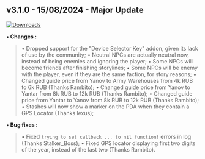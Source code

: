 ## **v3.1.0 - 15/08/2024 - Major Update**

[![Downloads](https://img.shields.io/github/downloads/nltp-ashes/Western-Goods/v3.1.0/total?label=Downloads)]()

**• Changes :**
> • Dropped support for the "Device Selector Key" addon, given its lack of use by the community;
> • Neutral NPCs are actually neutral now, instead of being enemies and ignoring the player;
> • Some NPCs will become friends after finishing storylines;
> • Some NPCs will be enemy with the player, even if they are the same faction, for story reasons;
> • Changed guide price from Yanov to Army Warehouses from 4k RUB to 6k RUB (Thanks Rambito);
> • Changed guide price from Yanov to Yantar from 8k RUB to 12k RUB (Thanks Rambito);
> • Changed guide price from Yantar to Yanov from 8k RUB to 12k RUB (Thanks Rambito);
> • Stashes will now show a marker on the PDA when they contain a GPS Locator (Thanks lexus);

**• Bug fixes :**
> • Fixed `trying to set callback ... to nil function!` errors in log (Thanks Stalker_Boss);
> • Fixed GPS locator displaying first two digits of the year, instead of the last two (Thanks Rambito).